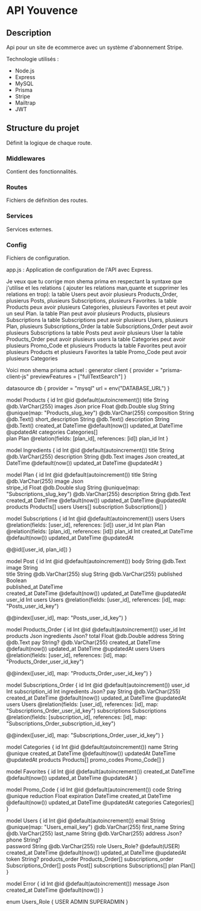 # API Youvence

## Description
Api pour un site de ecommerce avec un système d'abonnement Stripe.

Technologie utilisés : 
- Node.js
- Express
- MySQL
- Prisma
- Stripe
- Mailtrap
- JWT

## Structure du projet
Définit la logique de chaque route.

### Middlewares
Contient des fonctionnalités.

### Routes
Fichiers de définition des routes.

### Services
Services externes.

### Config
Fichiers de configuration.

app.js : Application de configuration de l'API avec Express.



Je veux que tu corrige mon shema prima en respectant la syntaxe que j'utilise et les relations ( ajouter les relations man,quante et supprimer les relations en trop):
la table Users peut avoir plusieurs Products_Order, plusierus Posts, plusieurs Subscriptions, plusieurs Favorites.
la table Products peux avoir plusieurs Categories, plusieurs Favorites et peut avoir un seul Plan.
la table Plan peut avoir plusieurs Products, plusieurs Subscriptions
la table Subscriptions peut avoir plusieurs Users, plusieurs Plan, plusieurs Subscriptions_Order 
la table Subscriptions_Order peut avoir plusieurs Subscriptions
la table Posts peut avoir plusieurs User
la table Products_Order peut avoir plusieurs users
la table Categories peut avoir plusieurs Promo_Code et plusieurs Products
la table Favorites peut avoir plusieurs Products et plusieurs Favorites
la table Promo_Code peut avoir plusieurs Categories

Voici mon shema prisma actuel : 
generator client {
  provider        = "prisma-client-js"
  previewFeatures = ["fullTextSearch"]
}

datasource db {
  provider = "mysql"
  url      = env("DATABASE_URL")
}

model Products {
  id                     Int                      @id @default(autoincrement())
  title                  String                   @db.VarChar(255)
  images                 Json
  price                  Float                    @db.Double
  slug                   String                   @unique(map: "Products_slug_key") @db.VarChar(255)
  composition            String                   @db.Text()
  short_description      String                   @db.Text()
  description            String                   @db.Text()
  created_at             DateTime                 @default(now())
  updated_at             DateTime                 @updatedAt
  categories             Categories[]             
  plan                   Plan @relation(fields: [plan_id], references: [id])
  plan_id                Int
}

model Ingredients {
  id          Int      @id @default(autoincrement())
  title       String   @db.VarChar(255)
  description String   @db.Text
  images      Json
  created_at  DateTime @default(now())
  updated_at  DateTime @updatedAt
}

model Plan {
  id                     Int                      @id @default(autoincrement())
  title                  String                   @db.VarChar(255)
  image                  Json                     
  stripe_id              Float                    @db.Double
  slug                   String                   @unique(map: "Subscriptions_slug_key") @db.VarChar(255)
  description            String                   @db.Text
  created_at             DateTime                 @default(now())
  updated_at             DateTime                 @updatedAt
  products               Products[]
  users                  Users[]
  subscription           Subscriptions[]
}

model Subscriptions {
  id               Int      @id @default(autoincrement())
  users      Users     @relation(fields: [user_id], references: [id])
  user_id    Int 
  plan       Plan      @relation(fields: [plan_id], references: [id])
  plan_id    Int 
  created_at DateTime  @default(now())
  updated_at DateTime  @updatedAt

  @@id([user_id, plan_id])
}

model Post {
  id                  Int                   @id @default(autoincrement())
  body                String                @db.Text
  image               String                
  title               String                @db.VarChar(255)
  slug                String                @db.VarChar(255)
  published           Boolean               
  published_at         DateTime              
  created_at           DateTime              @default(now())
  updated_at           DateTime              @updatedAt
  user_id             Int
  users               Users                 @relation(fields: [user_id], references: [id], map: "Posts_user_id_key")

  @@index([user_id], map: "Posts_user_id_key")
}

model Products_Order {
  id         Int      @id @default(autoincrement())
  user_id    Int
  products   Json
  ingredients Json?
  total      Float    @db.Double
  address    String   @db.Text
  pay        String?   @db.VarChar(255)
  created_at DateTime @default(now())
  updated_at DateTime @updatedAt
  users      Users    @relation(fields: [user_id], references: [id], map: "Products_Order_user_id_key")

  @@index([user_id], map: "Products_Order_user_id_key")
}

model Subscriptions_Order {
  id               Int      @id @default(autoincrement())
  user_id          Int
  subscription_id          Int
  ingredients      Json?
  pay              String   @db.VarChar(255)
  created_at       DateTime @default(now())
  updated_at       DateTime @updatedAt
  users            Users    @relation(fields: [user_id], references: [id], map: "Subscriptions_Order_user_id_key")
  subscriptions    Subscriptions     @relation(fields: [subscription_id], references: [id], map: "Subscriptions_Order_subscription_id_key")

  @@index([user_id], map: "Subscriptions_Order_user_id_key")
}

model Categories {
  id        Int        @id @default(autoincrement())
  name      String     @unique
  created_at DateTime   @default(now())
  updatedAt DateTime   @updatedAt
  products  Products[]
  promo_codes Promo_Code[]
}

model Favorites {
  id                  Int                   @id @default(autoincrement())
  created_at           DateTime              @default(now())
  updated_at           DateTime              @updatedAt
}

model Promo_Code {
  id           Int        @id @default(autoincrement())
  code         String     @unique
  reduction    Float
  expiration   DateTime
  created_at    DateTime   @default(now())
  updated_at    DateTime   @updatedAt
  categories   Categories[] 
}

model Users {
  id                  Int                   @id @default(autoincrement())
  email               String                @unique(map: "Users_email_key") @db.VarChar(255)
  first_name          String                @db.VarChar(255)
  last_name           String                @db.VarChar(255)
  address             Json?               
  phone               String?                
  password            String                @db.VarChar(255)
  role                Users_Role?           @default(USER)
  created_at          DateTime              @default(now())
  updated_at          DateTime              @updatedAt
  token               String?
  products_order      Products_Order[]
  subscriptions_order Subscriptions_Order[]
  posts               Post[]
  subscriptions       Subscriptions[]
  plan                Plan[]
}

model Error {
  id                  Int                   @id @default(autoincrement())
  message             Json
  created_at          DateTime              @default(now())
}

enum Users_Role {
  USER
  ADMIN
  SUPERADMIN
}

